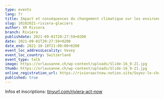 ```yaml
---
type: events
lang: fr
title: Impact et conséquences du changement climatique sur les environnements alpins
slug: 10102021-riviera-glaciers
author: XR Riviera
branch: Riviera
publishdate: 2021-09-01T20:27:59+0200
date: 2021-09-01T20:27:59+0200
date_end: 2021-10-10T21:00:00+0200
event_loc_addressLocality: Vevey
event_loc_country: Switzerland
event_type: talk
image: https://xrlausanne.ch/wp-content/uploads/Slide-16_9-21.jpg
thumb: https://xrlausanne.ch/wp-content/uploads/Slide-16_9-21.jpg
online_registration_url: https://rivieraactnow.notion.site/Soyez-le-changement-09402a28bd774b00aa6b4a426fce416e
published: true
---
```

<!--StartFragment-->

Infos et inscriptions: [tinyurl.com/riviera-act-now](https://tinyurl.com/riviera-act-now?fbclid=IwAR2JcD_PLW71JtjQT7KVBNu5b2byd3u6QQUAm1eGjZlvEQm9RkSEcnh1f5k)

<!--EndFragment-->